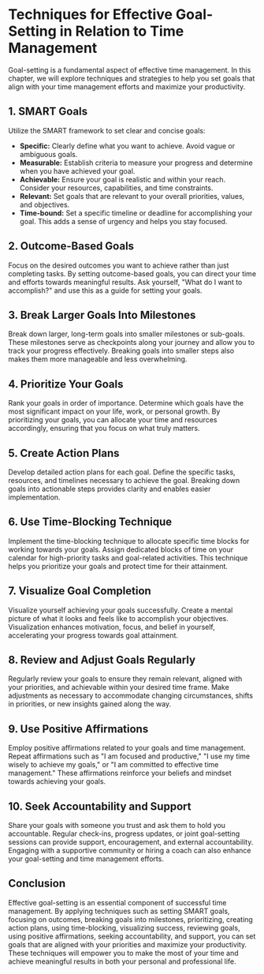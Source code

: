 Techniques for Effective Goal-Setting in Relation to Time Management
================================================================================

Goal-setting is a fundamental aspect of effective time management. In this chapter, we will explore techniques and strategies to help you set goals that align with your time management efforts and maximize your productivity.

**1. SMART Goals**
------------------

Utilize the SMART framework to set clear and concise goals:

* **Specific:** Clearly define what you want to achieve. Avoid vague or ambiguous goals.
* **Measurable:** Establish criteria to measure your progress and determine when you have achieved your goal.
* **Achievable:** Ensure your goal is realistic and within your reach. Consider your resources, capabilities, and time constraints.
* **Relevant:** Set goals that are relevant to your overall priorities, values, and objectives.
* **Time-bound:** Set a specific timeline or deadline for accomplishing your goal. This adds a sense of urgency and helps you stay focused.

**2. Outcome-Based Goals**
--------------------------

Focus on the desired outcomes you want to achieve rather than just completing tasks. By setting outcome-based goals, you can direct your time and efforts towards meaningful results. Ask yourself, "What do I want to accomplish?" and use this as a guide for setting your goals.

**3. Break Larger Goals Into Milestones**
-----------------------------------------

Break down larger, long-term goals into smaller milestones or sub-goals. These milestones serve as checkpoints along your journey and allow you to track your progress effectively. Breaking goals into smaller steps also makes them more manageable and less overwhelming.

**4. Prioritize Your Goals**
----------------------------

Rank your goals in order of importance. Determine which goals have the most significant impact on your life, work, or personal growth. By prioritizing your goals, you can allocate your time and resources accordingly, ensuring that you focus on what truly matters.

**5. Create Action Plans**
--------------------------

Develop detailed action plans for each goal. Define the specific tasks, resources, and timelines necessary to achieve the goal. Breaking down goals into actionable steps provides clarity and enables easier implementation.

**6. Use Time-Blocking Technique**
----------------------------------

Implement the time-blocking technique to allocate specific time blocks for working towards your goals. Assign dedicated blocks of time on your calendar for high-priority tasks and goal-related activities. This technique helps you prioritize your goals and protect time for their attainment.

**7. Visualize Goal Completion**
--------------------------------

Visualize yourself achieving your goals successfully. Create a mental picture of what it looks and feels like to accomplish your objectives. Visualization enhances motivation, focus, and belief in yourself, accelerating your progress towards goal attainment.

**8. Review and Adjust Goals Regularly**
----------------------------------------

Regularly review your goals to ensure they remain relevant, aligned with your priorities, and achievable within your desired time frame. Make adjustments as necessary to accommodate changing circumstances, shifts in priorities, or new insights gained along the way.

**9. Use Positive Affirmations**
--------------------------------

Employ positive affirmations related to your goals and time management. Repeat affirmations such as "I am focused and productive," "I use my time wisely to achieve my goals," or "I am committed to effective time management." These affirmations reinforce your beliefs and mindset towards achieving your goals.

**10. Seek Accountability and Support**
---------------------------------------

Share your goals with someone you trust and ask them to hold you accountable. Regular check-ins, progress updates, or joint goal-setting sessions can provide support, encouragement, and external accountability. Engaging with a supportive community or hiring a coach can also enhance your goal-setting and time management efforts.

Conclusion
----------

Effective goal-setting is an essential component of successful time management. By applying techniques such as setting SMART goals, focusing on outcomes, breaking goals into milestones, prioritizing, creating action plans, using time-blocking, visualizing success, reviewing goals, using positive affirmations, seeking accountability, and support, you can set goals that are aligned with your priorities and maximize your productivity. These techniques will empower you to make the most of your time and achieve meaningful results in both your personal and professional life.
